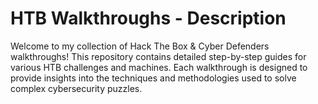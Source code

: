 # HTB Walkthroughs - Description

Welcome to my collection of Hack The Box & Cyber Defenders walkthroughs! 
This repository contains detailed step-by-step guides for various HTB challenges and machines. 
Each walkthrough is designed to provide insights into the techniques and methodologies used to solve complex cybersecurity puzzles.




